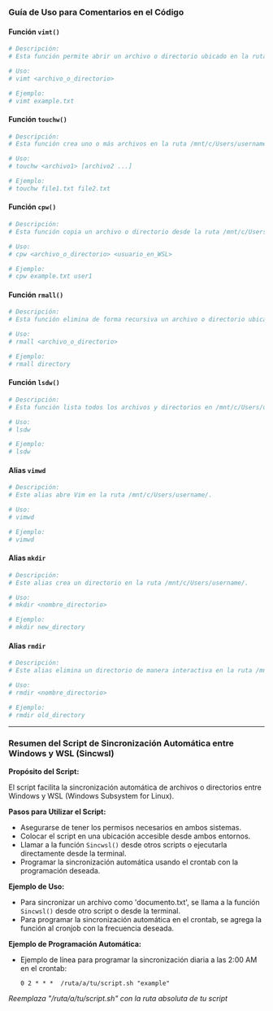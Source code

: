 ### Guía de Uso para Comentarios en el Código

#### Función `vimt()`

```bash
# Descripción:
# Esta función permite abrir un archivo o directorio ubicado en la ruta /mnt/c/Users/username/ utilizando Vim.

# Uso:
# vimt <archivo_o_directorio>

# Ejemplo:
# vimt example.txt
```

#### Función `touchw()`

```bash
# Descripción:
# Esta función crea uno o más archivos en la ruta /mnt/c/Users/username/.

# Uso:
# touchw <archivo1> [archivo2 ...]

# Ejemplo:
# touchw file1.txt file2.txt
```

#### Función `cpw()`

```bash
# Descripción:
# Esta función copia un archivo o directorio desde la ruta /mnt/c/Users/username/ a la ruta /home/usuario_en_WSL/.

# Uso:
# cpw <archivo_o_directorio> <usuario_en_WSL>

# Ejemplo:
# cpw example.txt user1
```

#### Función `rmall()`

```bash
# Descripción:
# Esta función elimina de forma recursiva un archivo o directorio ubicado en /mnt/c/Users/username/.

# Uso:
# rmall <archivo_o_directorio>

# Ejemplo:
# rmall directory
```

#### Función `lsdw()`

```bash
# Descripción:
# Esta función lista todos los archivos y directorios en /mnt/c/Users/username/.

# Uso:
# lsdw

# Ejemplo:
# lsdw
```

#### Alias `vimwd`

```bash
# Descripción:
# Este alias abre Vim en la ruta /mnt/c/Users/username/.

# Uso:
# vimwd

# Ejemplo:
# vimwd
```

#### Alias `mkdir`

```bash
# Descripción:
# Este alias crea un directorio en la ruta /mnt/c/Users/username/.

# Uso:
# mkdir <nombre_directorio>

# Ejemplo:
# mkdir new_directory
```

#### Alias `rmdir`

```bash
# Descripción:
# Este alias elimina un directorio de manera interactiva en la ruta /mnt/c/Users/username/.

# Uso:
# rmdir <nombre_directorio>

# Ejemplo:
# rmdir old_directory
```

<hr>

### Resumen del Script de Sincronización Automática entre Windows y WSL (Sincwsl)

**Propósito del Script:**

El script facilita la sincronización automática de archivos o directorios entre Windows y WSL (Windows Subsystem for Linux).

**Pasos para Utilizar el Script:**

- Asegurarse de tener los permisos necesarios en ambos sistemas.
- Colocar el script en una ubicación accesible desde ambos entornos.
- Llamar a la función `Sincwsl()` desde otros scripts o ejecutarla directamente desde la terminal.
- Programar la sincronización automática usando el crontab con la programación deseada.

**Ejemplo de Uso:**

- Para sincronizar un archivo como 'documento.txt', se llama a la función `Sincwsl()` desde otro script o desde la terminal.
- Para programar la sincronización automática en el crontab, se agrega la función al cronjob con la frecuencia deseada.

**Ejemplo de Programación Automática:**

- Ejemplo de línea para programar la sincronización diaria a las 2:00 AM en el crontab:
  
  ```
  0 2 * * *  /ruta/a/tu/script.sh "example"
  ```

_Reemplaza "/ruta/a/tu/script.sh" con la ruta absoluta de tu script_
